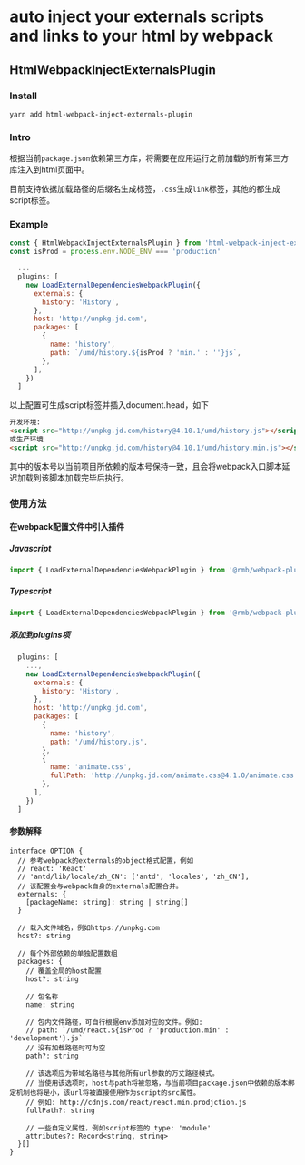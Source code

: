 # auto inject your externals scripts and links to your html by webpack 

## HtmlWebpackInjectExternalsPlugin

### Install

```
yarn add html-webpack-inject-externals-plugin
```

### Intro

根据当前`package.json`依赖第三方库，将需要在应用运行之前加载的所有第三方库注入到html页面中。

目前支持依据加载路径的后缀名生成标签，`.css`生成`link`标签，其他的都生成script标签。

### Example

```javascript
const { HtmlWebpackInjectExternalsPlugin } from 'html-webpack-inject-externals-plugin'
const isProd = process.env.NODE_ENV === 'production'

  ...
  plugins: [
    new LoadExternalDependenciesWebpackPlugin({
      externals: {
        history: 'History',
      },
      host: 'http://unpkg.jd.com',
      packages: [
        {
          name: 'history',
          path: `/umd/history.${isProd ? 'min.' : ''}js`,
        },
      ],
    })
  ]
```

以上配置可生成script标签并插入document.head，如下

```html
开发环境:
<script src="http://unpkg.jd.com/history@4.10.1/umd/history.js"></script>
或生产环境
<script src="http://unpkg.jd.com/history@4.10.1/umd/history.min.js"></script>
```

其中的版本号以当前项目所依赖的版本号保持一致，且会将webpack入口脚本延迟加载到该脚本加载完毕后执行。

### 使用方法

#### 在webpack配置文件中引入插件

##### Javascript

```javascript
import { LoadExternalDependenciesWebpackPlugin } from '@rmb/webpack-plugin'
```

##### Typescript

```typescript
import { LoadExternalDependenciesWebpackPlugin } from '@rmb/webpack-plugin/src/LoadExternalDependenciesWebpackPlugin'
```

##### 添加到plugins项

```javascript
  plugins: [
    ...,
    new LoadExternalDependenciesWebpackPlugin({
      externals: {
        history: 'History',
      },
      host: 'http://unpkg.jd.com',
      packages: [
        {
          name: 'history',
          path: '/umd/history.js',
        },
        {
          name: 'animate.css',
          fullPath: 'http://unpkg.jd.com/animate.css@4.1.0/animate.css',
        },
      ],
    })
  ]
```

#### 参数解释

```
interface OPTION {
  // 参考webpack的externals的object格式配置，例如
  // react: 'React'
  // 'antd/lib/locale/zh_CN': ['antd', 'locales', 'zh_CN'],
  // 该配置会与webpack自身的externals配置合并。
  externals: {
    [packageName: string]: string | string[]
  }

  // 载入文件域名，例如https://unpkg.com
  host?: string

  // 每个外部依赖的单独配置数组
  packages: {
    // 覆盖全局的host配置
    host?: string

    // 包名称
    name: string

    // 包内文件路径，可自行根据env添加对应的文件。例如:
    // path: `/umd/react.${isProd ? 'production.min' : 'development'}.js`
    // 没有加载路径时可为空
    path?: string

    // 该选项应为带域名路径与其他所有url参数的万丈路径模式。
    // 当使用该选项时，host与path将被忽略，与当前项目package.json中依赖的版本绑定机制也将是小，该url将被直接使用作为script的src属性。
    // 例如: http://cdnjs.com/react/react.min.prodjction.js
    fullPath?: string

    // 一些自定义属性，例如script标签的 type: 'module'
    attributes?: Record<string, string>
  }[]
}
```
